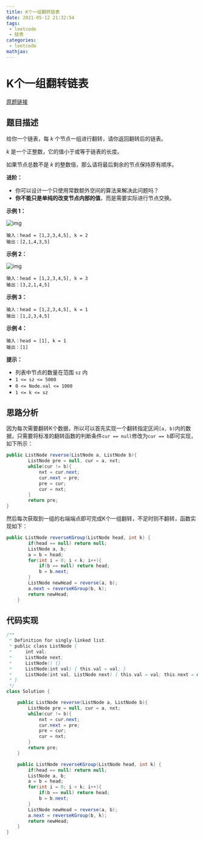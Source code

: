 ```yaml
---
title: K个一组翻转链表
date: 2021-05-12 21:32:54
tags:
 - leetcode
 - 链表
categories:
 - leetcode
mathjax:
---
```


# K个一组翻转链表

[原题链接](https://leetcode-cn.com/problems/reverse-nodes-in-k-group/)

## 题目描述

给你一个链表，每 *k* 个节点一组进行翻转，请你返回翻转后的链表。

*k* 是一个正整数，它的值小于或等于链表的长度。

如果节点总数不是 *k* 的整数倍，那么请将最后剩余的节点保持原有顺序。

<!-- more -->

**进阶：**

- 你可以设计一个只使用常数额外空间的算法来解决此问题吗？
- **你不能只是单纯的改变节点内部的值**，而是需要实际进行节点交换。

 **示例 1：**

![img](https://assets.leetcode.com/uploads/2020/10/03/reverse_ex1.jpg)

```
输入：head = [1,2,3,4,5], k = 2
输出：[2,1,4,3,5]
```

**示例 2：**

![img](https://assets.leetcode.com/uploads/2020/10/03/reverse_ex2.jpg)

```
输入：head = [1,2,3,4,5], k = 3
输出：[3,2,1,4,5]
```

**示例 3：**

```
输入：head = [1,2,3,4,5], k = 1
输出：[1,2,3,4,5]
```

**示例 4：**

```
输入：head = [1], k = 1
输出：[1]
```

**提示：**

- 列表中节点的数量在范围 `sz` 内
- `1 <= sz <= 5000`
- `0 <= Node.val <= 1000`
- `1 <= k <= sz`

## 思路分析

因为每次需要翻转K个数据，所以可以首先实现一个翻转指定区间`[a, b)`内的数据，只需要将标准的翻转函数的判断条件`cur == null`修改为`cur == b`即可实现，如下所示：

```java
public ListNode reverse(ListNode a, ListNode b){
        ListNode pre = null, cur = a, nxt;
        while(cur != b){
            nxt = cur.next;
            cur.next = pre;
            pre = cur;
            cur = nxt;
        }
        return pre;
}
```

然后每次获取到一组的右端端点即可完成K个一组翻转，不足时则不翻转，函数实现如下：

```java
public ListNode reverseKGroup(ListNode head, int k) {
        if(head == null) return null;
        ListNode a, b;
        a = b = head;
        for(int i = 0; i < k; i++){
            if(b == null) return head;
            b = b.next;
        }
        ListNode newHead = reverse(a, b);
        a.next = reverseKGroup(b, k);
        return newHead;
    }
```

## 代码实现

```java
/**
 * Definition for singly-linked list.
 * public class ListNode {
 *     int val;
 *     ListNode next;
 *     ListNode() {}
 *     ListNode(int val) { this.val = val; }
 *     ListNode(int val, ListNode next) { this.val = val; this.next = next; }
 * }
 */
class Solution {

    public ListNode reverse(ListNode a, ListNode b){
        ListNode pre = null, cur = a, nxt;
        while(cur != b){
            nxt = cur.next;
            cur.next = pre;
            pre = cur;
            cur = nxt;
        }
        return pre;
    }

    public ListNode reverseKGroup(ListNode head, int k) {
        if(head == null) return null;
        ListNode a, b;
        a = b = head;
        for(int i = 0; i < k; i++){
            if(b == null) return head;
            b = b.next;
        }
        ListNode newHead = reverse(a, b);
        a.next = reverseKGroup(b, k);
        return newHead;
    }
}
```

